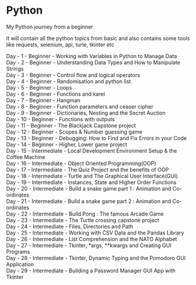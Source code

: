 # Python
My Python journey from a beginner 

It will contain all the python topics from basic and also contains some tools like requests, selenium, api, turle, tkinter etc

Day - 1 - Beginner - Working with Variables in Python to Manage Data <br>
Day - 2 - Beginner - Understanding Data Types and How to Manipulate Strings <br>
Day - 3 - Beginner - Control flow and logical operators <br>
Day - 4 - Beginner - Randomisation and python list <br>
Day - 5 - Beginner - Loops <br>
Day - 6 - Beginner - Functions and karel <br>
Day - 7 - Beginner - Hangman <br>
Day - 8 - Beginner - Function parameters and ceaser cipher <br>
Day - 9 - Beginner - Dictionaries, Nesting and the Secret Auction <br>
Day - 10 - Beginner - Functions with outputs <br>
Day - 11 - Beginner - The Blackjack Capstone project <br>
Day - 12 - Beginner - Scopes & Number guessing game <br>
Day - 13 - Beginner - Debugging: How to Find and Fix Errors in your Code <br>
Day - 14 - Beginner - Higher, Lower game project <br>
Day - 15 - Intermediate - Local Development Environment Setup & the Coffee Machine <br>
Day - 16 - Intermediate - Object Oriented Programming(OOP) <br>
Day - 17 - Intermediate - The Quiz Project and the benefits of OOP <br>
Day - 18 - Intermediate - Turtle and The Graphical User Interface(GUI) <br>
Day - 19 - Intermediate - Instances, State and Higher Order Functions <br>
Day - 20 - Intermediate - Build a snake game part 1 : Animation and Co-ordinates <br>
Day - 21 - Intermediate - Build a snake game part 2 : Animation and Co-ordinates <br>
Day - 22 - Intermediate - Build Pong : The famous Arcade Game <br>
Day - 23 - Intermediate - The Turtle crossing capstone project <br>
Day - 24 - Intermediate - Files, Directories and Path <br>
Day - 25 - Intermediate - Working with CSV Data and the Pandas Library <br>
Day - 26 - Intermediate - List Comprehension and the NATO Alphabet <br>
Day - 27 - Intermediate - Tkinter, *args, **kwargs and Creating GUI Programs <br>
Day - 28 - Intermediate - Tkinter, Dynamic Typing and the Pomodoro GUI Application <br>
Day - 29 - Intermediate - Building a Password Manager GUI App with Tkinter <br>
